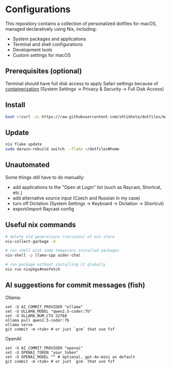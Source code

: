 # Configurations

This repository contains a collection of personalized dotfiles for macOS, managed declaratively using Nix, including:
- System packages and applications
- Terminal and shell configurations
- Development tools
- Custom settings for macOS

## Prerequisites (optional)
Terminal should have full disk access to apply Safari settings because of [containerization](https://lapcatsoftware.com/articles/containers.html) (System Settings -> Privacy & Security -> Full Disk Access)

## Install
```bash
bash <(curl -sL https://raw.githubusercontent.com/shlikhota/dotfiles/main/install)
```

## Update
```bash
nix flake update
sudo darwin-rebuild switch --flake ~/dotfiles#home
```

## Unautomated

Some things still have to do manually:
- add applications to the "Open at Login" list (such as Raycast, Shortcat, etc.)
- add alternative source input (Czech and Russian in my case)
- turn off Dictation (System Settings -> Keyboard -> Dictation -> Shortcut)
- export/import Raycast config

## Useful nix commands

```bash
# delete old generations (versions) of nix store
nix-collect-garbage -d

# run shell with some temporary installed packages
nix-shell -p llama-cpp aider-chat

# run package without installing it globally
nix run nixpkgs#neofetch
```

## AI suggestions for commit messages (fish)

Ollama:
```fish
set -U AI_COMMIT_PROVIDER "ollama"
set -U OLLAMA_MODEL "qwen2.5-coder:7b"
set -U OLLAMA_NUM_CTX 32768
ollama pull qwen2.5-coder:7b
ollama serve
git commit -m <tab> # or just `gcm` that use fzf
```

OpenAI:
```fish
set -U AI_COMMIT_PROVIDER "openai"
set -U OPENAI_TOKEN "your_token"
set -U OPENAI_MODEL "" # optional, gpt-4o-mini as default
git commit -m <tab> # or just `gcm` that use fzf
```
